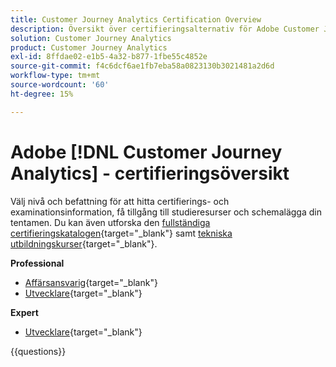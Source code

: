```yaml
---
title: Customer Journey Analytics Certification Overview
description: Översikt över certifieringsalternativ för Adobe Customer Journey Analytics
solution: Customer Journey Analytics
product: Customer Journey Analytics
exl-id: 8ffdae02-e1b5-4a32-b877-1fbe55c4852e
source-git-commit: f4c6dcf6ae1fb7eba58a0823130b3021481a2d6d
workflow-type: tm+mt
source-wordcount: '60'
ht-degree: 15%

---
```


# Adobe [!DNL Customer Journey Analytics] - certifieringsöversikt

Välj nivå och befattning för att hitta certifierings- och examinationsinformation, få tillgång till studieresurser och schemalägga din tentamen. Du kan även utforska den [fullständiga certifieringskatalogen](https://certification.adobe.com/certifications){target="_blank"} samt [tekniska utbildningskurser](https://certification.adobe.com/courses/?/courses){target="_blank"}.

**Professional**

* [Affärsansvarig](https://certification.adobe.com/certification/customer-journey-analytics-business-practitioner-professional){target="_blank"} <!--AD0-E608-->
* [Utvecklare](https://certification.adobe.com/certification/Adobe-Customer-Journey-Analytics-Developer-Professional){target="_blank"} <!--AD0-E610-->

**Expert**

* [Utvecklare](https://certification.adobe.com/certification/customer-journey-analytics-developer-expert){target="_blank"} <!--AD0-E604-->

{{questions}}

